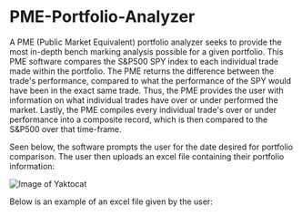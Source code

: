 # PME-Portfolio-Analyzer
A PME (Public Market Equivalent) portfolio analyzer seeks to provide the most in-depth bench marking analysis possible for a given portfolio. This PME software compares the S&amp;P500 SPY index to each individual trade made within the portfolio. The PME returns the difference between the trade's performance, compared to what the performance of the SPY would have been in the exact same trade. Thus, the PME provides the user with information on what individual trades have over or under performed the market. Lastly, the PME compiles every individual trade's over or under performance into a composite record, which is then compared to the S&amp;P500 over that time-frame.

Seen below, the software prompts the user for the date desired for portfolio comparison. The user then uploads an excel file containing their portfolio information:

![Image of Yaktocat](C:\github\firstscreenshot.GIF)



Below is an example of an excel file given by the user:



